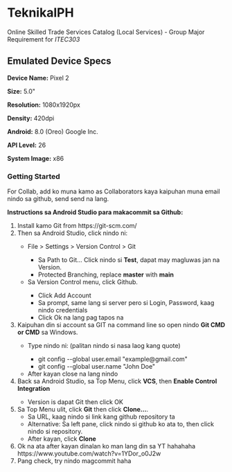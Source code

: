 # TeknikalPH

Online Skilled Trade Services Catalog (Local Services) - Group Major Requirement for <em>ITEC303</em>

## Emulated Device Specs

**Device Name:**    Pixel 2

**Size:**           5.0"

**Resolution:**     1080x1920px

**Density:**        420dpi

**Android:**        8.0 (Oreo) Google Inc.

**API Level:**      26

**System Image:**   x86

### Getting Started

For Collab, add ko muna kamo as Collaborators kaya kaipuhan muna email nindo sa github, send send na lang.

**Instructions sa Android Studio para makacommit sa Github:**
<ol>
    <li>Install kamo Git from https://git-scm.com/</li>
    <li>Then sa Android Studio, click nindo ni:</li>
        <ul>
            <li> File > Settings > Version Control > Git </li>
            <ul>
                <li> Sa Path to Git... Click nindo si <strong>Test</strong>, dapat may magluwas jan na Version.</li>
                <li> Protected Branching, replace <strong>master</strong> with <strong>main</strong></li>
            </ul>
            <li> Sa Version Control menu, click Github.</li>
            <ul>
                <li> Click Add Account </li>
                <li>Sa prompt, same lang si server pero si Login, Password, kaag nindo credentials</li>
                <li> Click Ok na lang pag tapos na </li>
            </ul>
        </ul>
    <li>Kaipuhan din si account sa GIT na command line so open nindo <strong>Git CMD or CMD</strong> sa Windows.</li>
    <ul>
        <li> Type nindo ni: (palitan nindo si nasa laog kang quote)</li>
        <ul>
            <li> git config --global user.email "example@gmail.com" </li>
            <li> git config --global user.name "John Doe" </li>
        </ul>
        <li> After kayan close na lang nindo</li>
    </ul>
    <li> Back sa Android Studio, sa Top Menu, click <strong>VCS</strong>, then <strong>Enable Control Integration</strong></li>
        <ul>
            <li> Version is dapat Git then click OK</li>
        </ul>
    <li> Sa Top Menu ulit, click <strong>Git</strong> then click <strong>Clone...</strong>.
        <ul>
            <li> Sa URL, kaag nindo si link kang github repository ta </li>
            <li> Alternative: Sa left pane, click nindo si github ko ata to, then click nindo si repository. </li>
            <li> After kayan, click <strong>Clone</strong> </li>
        </ul>
    <li> Ok na ata after kayan dinalan ko man lang din sa YT hahahaha https://www.youtube.com/watch?v=1YDor_o0J2w</li>
    <li> Pang check, try nindo magcommit haha </li>
</ol>